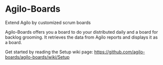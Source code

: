 Agilo-Boards
==========
Extend Agilo by customized scrum boards

Agilo-Boards offers you a board to do your distributed daily and a board for backlog grooming. It retrieves the data from Agilo reports and displays it as a board.

Get started by reading the Setup wiki page:
https://github.com/agilo-boards/agilo-boards/wiki/Setup
